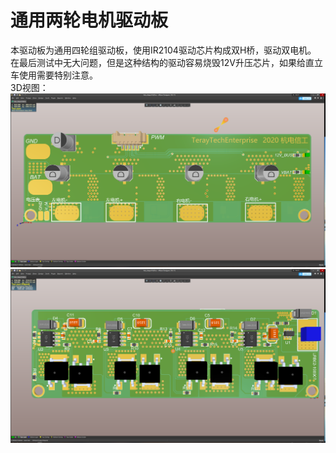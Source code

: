 通用两轮电机驱动板
============

本驱动板为通用四轮组驱动板，使用IR2104驱动芯片构成双H桥，驱动双电机。  
在最后测试中无大问题，但是这种结构的驱动容易烧毁12V升压芯片，如果给直立车使用需要特别注意。  
3D视图：  
![正面](https://github.com/TerayTech/smartcar_2Motor_driver_IR2104/blob/master/img/%E6%AD%A3%E9%9D%A2.png)
![背面](https://github.com/TerayTech/smartcar_2Motor_driver_IR2104/blob/master/img/%E8%83%8C%E9%9D%A2.png)
